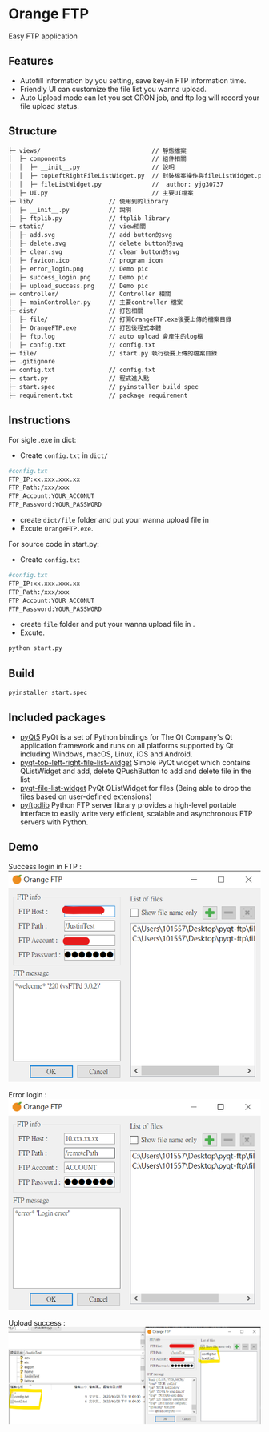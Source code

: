 # Orange FTP
Easy FTP application

## Features

- Autofill information by you setting, save key-in FTP information time.
- Friendly UI can customize the file list you wanna upload.
- Auto Upload mode can let you set CRON job, and ftp.log will record your file upload status.

## Structure
``` txt
├─ views/                               // 靜態檔案
│  ├─ components                        // 組件相關
│  │  ├─ __init__.py                    // 說明
│  │  ├─ topLeftRightFileListWidget.py  // 封裝檔案操作與fileListWidget.py的組件
│  │  ├─ fileListWidget.py              //  author: yjg30737
│  ├─ UI.py                             // 主要UI檔案
├─ lib/                     // 使用到的library
│  ├─ __init__.py           // 說明
│  ├─ ftplib.py             // ftplib library
├─ static/                  // view相關
│  ├─ add.svg               // add button的svg
│  ├─ delete.svg            // delete button的svg
│  ├─ clear.svg             // clear button的svg
│  ├─ favicon.ico           // program icon
│  ├─ error_login.png       // Demo pic
│  ├─ success_login.png     // Demo pic
│  ├─ upload_success.png    // Demo pic
├─ controller/              // Controller 相關
│  ├─ mainController.py     // 主要controller 檔案
├─ dist/                    // 打包相關
│  ├─ file/                 // 打開OrangeFTP.exe後要上傳的檔案目錄
│  ├─ OrangeFTP.exe         // 打包後程式本體
│  ├─ ftp.log               // auto upload 會產生的log檔
│  ├─ config.txt            // config.txt
├─ file/                    // start.py 執行後要上傳的檔案目錄
├─ .gitignore               
├─ config.txt               // config.txt
├─ start.py                 // 程式進入點
├─ start.spec               // pyinstaller build spec
├─ requirement.txt          // package requirement
```

## Instructions
For sigle .exe in dict:
- Create ```config.txt``` in ```dict/```
```sh 
#config.txt
FTP_IP:xx.xxx.xxx.xx
FTP_Path:/xxx/xxx
FTP_Account:YOUR_ACCONUT
FTP_Password:YOUR_PASSWORD
```
- create ```dict/file``` folder and put your wanna upload file in
- Excute ```OrangeFTP.exe```.

For source code in start.py:
- Create ```config.txt```
```sh 
#config.txt
FTP_IP:xx.xxx.xxx.xx
FTP_Path:/xxx/xxx
FTP_Account:YOUR_ACCONUT
FTP_Password:YOUR_PASSWORD
```
- create ```file``` folder and put your wanna upload file in .
- Excute.
```sh 
python start.py
 ```
## Build
```sh
pyinstaller start.spec
```

## Included packages
- [pyQt5](https://www.riverbankcomputing.com/software/pyqt/) 
PyQt is a set of Python bindings for The Qt Company's Qt application framework and runs on all platforms supported by Qt including Windows, macOS, Linux, iOS and Android. 
- [pyqt-top-left-right-file-list-widget](https://github.com/yjg30737/pyqt-top-left-right-file-list-widget)
Simple PyQt widget which contains QListWidget and add, delete QPushButton to add and delete file in the list
- [pyqt-file-list-widget](https://github.com/yjg30737/pyqt-file-list-widget)
PyQt QListWidget for files (Being able to drop the files based on user-defined extensions)
- [pyftpdlib](https://github.com/giampaolo/pyftpdlib/)
Python FTP server library provides a high-level portable interface to easily write very efficient, scalable and asynchronous FTP servers with Python.

## Demo
Success login in FTP :  
![alt text](static/success_login.png)

Error login :  
![alt text](static/error_login.png)

Upload success :  
![alt text](static/upload_success.png)